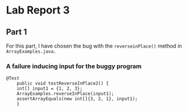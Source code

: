 # Lab Report 3

## Part 1

For this part, I have chosen the bug with the `reverseinPlace()` method in `ArrayExamples.java.`

### A failure inducing input for the buggy program
```
@Test 
	public void testReverseInPlace2() {
    int[] input1 = {1, 2, 3};
    ArrayExamples.reverseInPlace(input1);
    assertArrayEquals(new int[]{3, 2, 1}, input1);
	}
```

